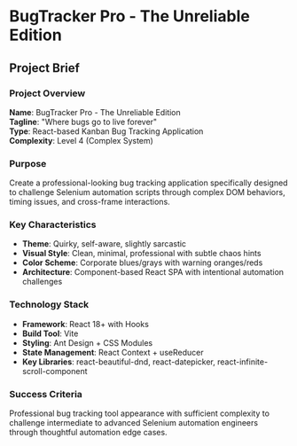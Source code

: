 # BugTracker Pro - The Unreliable Edition
## Project Brief

### Project Overview
**Name**: BugTracker Pro - The Unreliable Edition  
**Tagline**: "Where bugs go to live forever"  
**Type**: React-based Kanban Bug Tracking Application  
**Complexity**: Level 4 (Complex System)  

### Purpose
Create a professional-looking bug tracking application specifically designed to challenge Selenium automation scripts through complex DOM behaviors, timing issues, and cross-frame interactions.

### Key Characteristics
- **Theme**: Quirky, self-aware, slightly sarcastic
- **Visual Style**: Clean, minimal, professional with subtle chaos hints
- **Color Scheme**: Corporate blues/grays with warning oranges/reds
- **Architecture**: Component-based React SPA with intentional automation challenges

### Technology Stack
- **Framework**: React 18+ with Hooks
- **Build Tool**: Vite
- **Styling**: Ant Design + CSS Modules  
- **State Management**: React Context + useReducer
- **Key Libraries**: react-beautiful-dnd, react-datepicker, react-infinite-scroll-component

### Success Criteria
Professional bug tracking tool appearance with sufficient complexity to challenge intermediate to advanced Selenium automation engineers through thoughtful automation edge cases.

